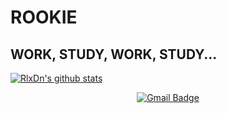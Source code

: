  # ROOKIE
 ## WORK, STUDY, WORK, STUDY...
[![RlxDn's github stats](https://github-readme-stats.vercel.app/api?username=RlxDn)](https://github.com/RlxDn/github-readme-stats)                                                 <div align=center>
 [![Gmail Badge](https://img.shields.io/badge/Gmail-d14836?style=flat-square&logo=Gmail&logoColor=white&link=mailto:snugyun01@gmail.com)](mailto:colin12212004@gmail.com)
</div>
